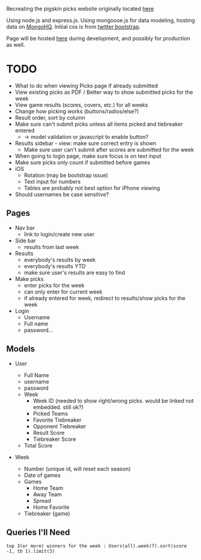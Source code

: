 Recreating the pigskin picks website originally located [here][southslope_url]

Using node.js and express.js.
Using mongoose.js for data modeling, hosting data on [MongoHQ][mongohq_url].
Initial css is from [twitter bootstrap][bootstrap_url].

Page will be hosted [here][heroku_url] during development, and possibly for production as well.



[southslope_url]: http://www.southslope.net/~mattbenge/pigskin/  "Original Pick Site"
[mongohq_url]: http://www.mongohq.com
[bootstrap_url]: http://twitter.github.com/bootstrap
[heroku_url]: http://pigskinpicks.herokuapp.com


# TODO

* What to do when viewing Picks page if already submitted
* View existing picks as PDF / Better way to show submitted picks for the week
* View game results (scores, covers, etc.) for all weeks
* Change how picking works (buttons/radios/else?)
* Result order, sort by column
* Make sure can't submit picks unless all items picked and tiebreaker entered
  * -> model validation or javascript to enable button?
* Results sidebar - view: make sure correct entry is shown
  * Make sure user can't submit after scores are submitted for the week
* When going to login page, make sure focus is on text input
* Make sure picks only count if submitted before games
* iOS
  * Rotation (may be bootstrap issue)
  * Text input for numbers
  * Tables are probably not best option for iPhone viewing
* Should usernames be case sensitive?

Pages
-----

* Nav bar
  * link to login/create new user
* Side bar
  * results from last week
* Results
  * everybody's results by week
  * everybody's results YTD
  * make sure user's results are easy to find
* Make picks
  * enter picks for the week
  * can only enter for current week
  * if already entered for week, redirect to results/show picks for the week
* Login
  * Username
  * Full name
  * password...


Models
------

* User
  * Full Name
  * username
  * password
  * Week
     * Week ID (needed to show right/wrong picks. would be linked not embedded. still ok?)
     * Picked Teams
     * Favorite Tiebreaker
     * Opponent Tiebreaker
     * Result Score
     * Tiebreaker Score
  * Total Score

* Week
  * Number (unique id, will reset each season)
  * Date of games
  * Games
     * Home Team
     * Away Team
     * Spread
     * Home Favorite
  * Tiebreaker (game)

Queries I'll Need
-----------------
    top 3(or more) winners for the week : Users(all).week(7).sort(score -1, tb 1).limit(3)

